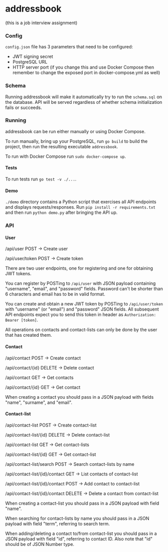 # addressbook

(this is a job interview assignment)

### Config

`config.json` file has 3 parameters that need to be configured:

- JWT signing secret
- PostgreSQL URL
- HTTP server port (if you change this and use Docker Compose then remember to change the exposed port in docker-compose.yml as well)

### Schema

Running addressbook will make it automatically try to run the `schema.sql` on the database. API will be served regardless of whether schema initialization fails or succeeds.

### Running

addressbook can be run either manually or using Docker Compose.

To run manually, bring up your PostgreSQL, run `go build` to build the project, then run the resulting executable `addressbook`.

To run with Docker Compose run `sudo docker-compose up`.

#### Tests

To run tests run `go test -v ./...`.

#### Demo

`./demo` directory contains a Python script that exercises all API endpoints and displays requests/responses. Run `pip install -r requirements.txt` and then run `python demo.py` after bringing the API up.

### API

#### User

/api/user POST -> Create user

/api/user/token POST -> Create token

There are two user endpoints, one for registering and one for obtaining JWT tokens.

You can register by POSTing to `/api/user` with JSON payload containing "username", "email", and "password" fields. Password can't be shorter than 6 characters and email has to be in valid format.

You can create and obtain a new JWT token by POSTing to `/api/user/token` with "username" (or "email") and "password" JSON fields. All subsequent API endpoints expect you to send this token in header as `Authorization: Bearer [token]`.

All operations on contacts and contact-lists can only be done by the user that has created them.

#### Contact

/api/contact POST -> Create contact

/api/contact/{id} DELETE -> Delete contact

/api/contact GET -> Get contacts

/api/contact/{id} GET -> Get contact

When creating a contact you should pass in a JSON payload with fields "name", "surname", and "email".

#### Contact-list

/api/contact-list POST -> Create contact-list

/api/contact-list/{id} DELETE -> Delete contact-list

/api/contact-list GET -> Get contact-lists

/api/contact-list/{id} GET -> Get contact-list

/api/contact-list/search POST -> Search contact-lists by name

/api/contact-list/{id}/contact GET -> List contacts of contact-list

/api/contact-list/{id}/contact POST -> Add contact to contact-list

/api/contact-list/{id}/contact DELETE -> Delete a contact from contact-list

When creating a contact-list you should pass in a JSON payload with field "name".

When searching for contact-lists by name you should pass in a JSON payload with field "term", referring to search term.

When adding/deleting a contact to/from contact-list you should pass in a JSON payload with field "id", referring to contact ID. Also note that "id" should be of JSON Number type.
